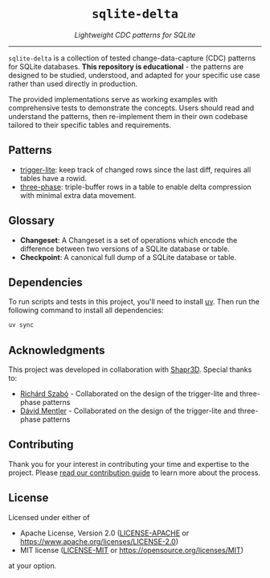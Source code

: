 <p align="center">
  <h1 align="center"><code>sqlite-delta</code></h1>
  <p align="center"><em>Lightweight CDC patterns for SQLite</em></p>
</p>

---

`sqlite-delta` is a collection of tested change-data-capture (CDC) patterns for SQLite databases. **This repository is educational** - the patterns are designed to be studied, understood, and adapted for your specific use case rather than used directly in production.

The provided implementations serve as working examples with comprehensive tests to demonstrate the concepts. Users should read and understand the patterns, then re-implement them in their own codebase tailored to their specific tables and requirements.

## Patterns

- [trigger-lite](./patterns/trigger-lite): keep track of changed rows since the last diff, requires all tables have a rowid.
- [three-phase](./patterns/three-phase): triple-buffer rows in a table to enable delta compression with minimal extra data movement.

## Glossary

- **Changeset**: A Changeset is a set of operations which encode the difference between two versions of a SQLite database or table.
- **Checkpoint**: A canonical full dump of a SQLite database or table.

## Dependencies

To run scripts and tests in this project, you'll need to install [uv](https://docs.astral.sh/uv/). Then run the following command to install all dependencies:

```sh
uv sync
```

## Acknowledgments

This project was developed in collaboration with [Shapr3D](https://www.shapr3d.com/). Special thanks to:

- [Richárd Szabó](https://github.com/richardsabow) - Collaborated on the design of the trigger-lite and three-phase patterns
- [Dávid Mentler](https://github.com/mentlerd) - Collaborated on the design of the trigger-lite and three-phase patterns

## Contributing

Thank you for your interest in contributing your time and expertise to the project. Please [read our contribution guide] to learn more about the process.

[read our contribution guide]: https://github.com/orbitinghail/sqlite-delta/blob/main/CONTRIBUTING.md

## License

Licensed under either of

- Apache License, Version 2.0 ([LICENSE-APACHE] or https://www.apache.org/licenses/LICENSE-2.0)
- MIT license ([LICENSE-MIT] or https://opensource.org/licenses/MIT)

at your option.

[LICENSE-APACHE]: https://github.com/orbitinghail/sqlite-delta/blob/main/LICENSE-APACHE
[LICENSE-MIT]: https://github.com/orbitinghail/sqlite-delta/blob/main/LICENSE-MIT
